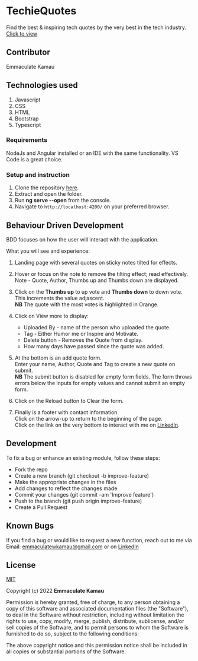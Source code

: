 # TechieQuotes

Find the best & inspiring tech quotes by the very best in the tech industry.
[Click to view](emmakamau.github.io/techiequotes/)

## Contributor

Emmaculate Kamau

## Technologies used

1. Javascript
2. CSS
3. HTML
4. Bootstrap
5. Typescript

### Requirements

NodeJs and Angular installed or an IDE with the same functionality. VS Code is a great choice.

### Setup and instruction

1. Clone the repository [here](https://github.com/emmakamau/TechieQuotes.git).
2. Extract and open the folder.
3. Run **ng serve --open** from the console.
4. Navigate to `http://localhost:4200/` on your preferred browser.

## Behaviour Driven Development

BDD focuses on how the user will interact with the application.

What you will see and experience:

1. Landing page with several quotes on sticky notes tilted for effects.
2. Hover or focus on the note to remove the tilting effect; read effectively.<br>
    Note - Quote, Author, Thumbs up and Thumbs down are displayed.
3. Click on the **Thumbs up** to up vote and **Thumbs down** to down vote.<br> 
    This increments the value adjascent.<br>
    **NB** The quote with the most votes is highlighted in Orange.
4. Click on View more to display:
    - Uploaded By - name of the person who uploaded the quote.
    - Tag - Either Humor me or Inspire and Motivate.
    - Delete button - Removes the Quote from display.
    - How many days have passed since the quote was added.

5. At the bottom is an add quote form.<br> 
    Enter your name, Author, Quote and Tag to create a new quote on submit.<br>
    **NB** The submit button is disabled for empty form fields.
    The form throws errors below the inputs for empty values and cannot submit an empty form.
6. Click on the Reload button to Clear the form.
7. Finally is a footer with contact information.<br> 
    Click on the arrow-up to return to the beginning of the page.<br>
    Click on the link on the very bottom to interact with me on [LinkedIn](https://www.linkedin.com/in/emmaculate-k-987353104/).  

## Development

To fix a bug or enhance an existing module, follow these steps:
- Fork the repo
- Create a new branch (git checkout -b improve-feature)
- Make the appropriate changes in the files
- Add changes to reflect the changes made
- Commit your changes (git commit -am 'Improve feature')
- Push to the branch (git push origin improve-feature)
- Create a Pull Request

## Known Bugs

If you find a bug or would like to request a new function, reach out to me via Email: emmaculatewkamau@gmail.com or on [LinkedIn](https://www.linkedin.com/in/emmaculate-k-987353104/)

## License

[MIT](https://choosealicense.com/licenses/mit/)

Copyright (c) 2022 **Emmaculate Kamau**

Permission is hereby granted, free of charge, to any person obtaining a copy of this software and associated documentation files (the "Software"), to deal in the Software without restriction, including without limitation the rights to use, copy, modify, merge, publish, distribute, sublicense, and/or sell copies of the Software, and to permit persons to whom the Software is furnished to do so, subject to the following conditions:

The above copyright notice and this permission notice shall be included in all copies or substantial portions of the Software.